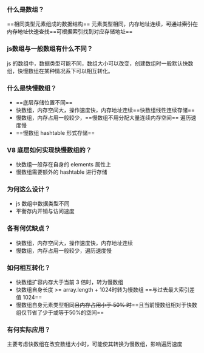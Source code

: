 ### 什么是数组？
==相同类型元素组成的数据结构==
元素类型相同，内存地址连续，~~可通过索引在内存地址快速查找~~==可根据索引找到对应存储地址==
### js数组与一般数组有什么不同？
 js 的数组中，数据类型可能不同，数组大小可以改变，创建数组时一般默认快数组，快慢数组在某种情况系下可以相互转化。
### 什么是快慢数组？
- ==底层存储位置不同==
- 快数组，内存空间大，操作速度快，内存地址连续==快数组线性连续存储==
- 慢数组，内存占用一般较少，==慢数组不用分配大量连续内存空间== 遍历速度慢
- ==慢数组 hashtable 形式存储==
### V8 底层如何实现快慢数组的？
- 快数组一般存在自身的 elements 属性上
- 慢数组需要额外的 hashtable 进行存储
### 为何这么设计？
- js 数组中数据类型不同
- 平衡存内开销与访问速度
### 各有何优缺点？
- 快数组，内存空间大，操作速度快，内存地址连续
- 慢数组，内存占用一般较少，遍历速度慢
### 如何相互转化？
- 快数组扩容内存大于当前 3 倍时，转为慢数组
- 快数组自身长度 >= array.length + 1024时转为慢数组 ==与过去最大索引差值 1024==
- 慢数组自身元素类型相同~~且内存占用小于 50% 时~~==且当前慢数组相对于快数组仅节省了少于或等于50%的空间==
### 有何实际应用？
主要考虑快数组在改变数组大小时，可能使其转换为慢数组，影响遍历速度